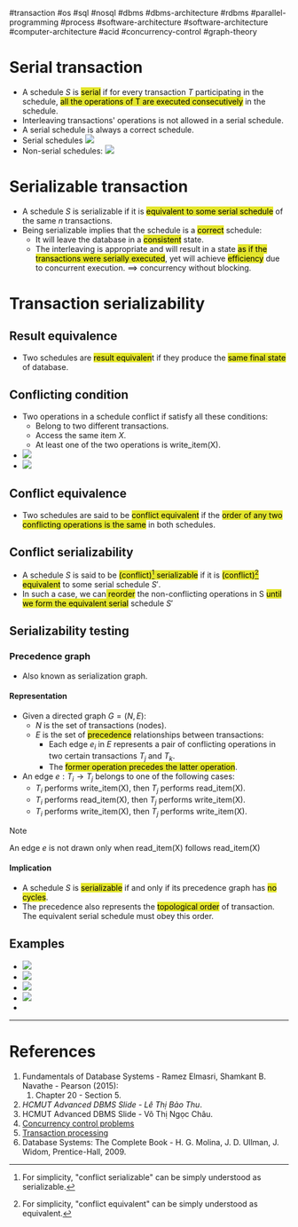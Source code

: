 #transaction #os #sql #nosql #dbms #dbms-architecture #rdbms #parallel-programming #process 
#software-architecture #software-architecture #computer-architecture  #acid #concurrency-control #graph-theory 

# Serial transaction
- A schedule $S$ is <mark style="background: #e4e62d;">serial</mark> if for every transaction $T$ participating in the schedule, <mark style="background: #e4e62d;">all the operations of T are executed consecutively</mark> in the schedule.
- Interleaving transactions' operations is not allowed in a serial schedule.
- A serial schedule is always a correct schedule.
- Serial schedules ![](Pasted%20image%2020241209142213.png)
- Non-serial schedules: ![](Pasted%20image%2020241209142236.png)
# Serializable transaction
- A schedule $S$ is serializable if it is <mark style="background: #e4e62d;">equivalent to some serial schedule</mark> of the same $n$ transactions.
- Being serializable implies that the schedule is a <mark style="background: #e4e62d;">correct</mark> schedule:
	- It will leave the database in a <mark style="background: #e4e62d;">consistent</mark> state.
	- The interleaving is appropriate and will result in a state <mark style="background: #e4e62d;">as if the transactions were serially executed</mark>, yet will achieve <mark style="background: #e4e62d;">efficiency</mark> due to concurrent execution. $\implies$ concurrency without blocking.
# Transaction serializability
## Result equivalence
- Two schedules are <mark style="background: #e4e62d;">result equivalen</mark>t if they produce the <mark style="background: #e4e62d;">same final state</mark> of database.
## Conflicting condition
- Two operations in a schedule conflict if satisfy all these conditions:
	- Belong to two different transactions.
	- Access the same item $X$.
	- At least one of the two operations is write_item(X).
- ![](Pasted%20image%2020241209093540.png)
- ![](Pasted%20image%2020241209093840.png)

## Conflict equivalence
-  Two schedules are said to be <mark style="background: #e4e62d;">conflict equivalent</mark> if the <mark style="background: #e4e62d;">order of any two conflicting operations is the same</mark> in both schedules.
## Conflict serializability
- A schedule $S$ is said to be <mark style="background: #e4e62d;">(conflict)[^1] serializable</mark> if it is <mark style="background: #e4e62d;">(conflict)[^2] equivalent</mark> to some serial schedule $S'$.
- In such a case, we can<mark style="background: #e4e62d;"> reorder</mark> the non-conflicting operations in S <mark style="background: #e4e62d;">until we form the equivalent serial</mark> schedule $S'$

## Serializability testing
### Precedence graph
- Also known as serialization graph.
#### Representation
- Given a directed graph $G=(N,E)$:
	- $N$ is the set of transactions (nodes).
	- $E$ is the set of <mark style="background: #e4e62d;">precedence</mark> relationships between transactions:
		- Each edge $e_i$ in $E$ represents a pair of conflicting operations in two certain transactions $T_j$ and $T_k$. 
		- The <mark style="background: #e4e62d;">former operation precedes the latter operation</mark>.
- An edge $e:T_i \rightarrow T_j$ belongs to one of the following cases:
	- $T_i$ performs write_item(X), then $T_j$ performs read_item(X).
	- $T_i$ performs read_item(X), then $T_j$ performs write_item(X).
	- $T_i$ performs write_item(X), then $T_j$ performs write_item(X).

>[!Note]
>An edge $e$ is not drawn only when read_item(X) follows read_item(X)
>
#### Implication
- A schedule $S$ is <mark style="background: #e4e62d;">serializable</mark> if and only if its precedence graph has <mark style="background: #e4e62d;">no cycles</mark>.
- The precedence also represents the <mark style="background: #e4e62d;">topological order</mark> of transaction. The equivalent serial schedule must obey this order.
## Examples
- ![](Pasted%20image%2020241210172959.png)
- ![](Pasted%20image%2020241210173009.png)
- ![](Pasted%20image%2020241210173018.png)
- ![](Pasted%20image%2020241210173027.png)
- 
--- 
# References
1. Fundamentals of Database Systems - Ramez Elmasri, Shamkant B. Navathe - Pearson (2015):
	1. Chapter 20 - Section 5.
2. *HCMUT Advanced DBMS Slide - Lê Thị Bảo Thu*.
3. HCMUT Advanced DBMS Slide - Võ Thị Ngọc Châu.
4. [Concurrency control problems](Concurrency%20control%20problems.md)
5. [Transaction processing](Transaction%20processing.md)
7. Database Systems: The Complete Book - H. G. Molina, J. D. Ullman, J. Widom, Prentice-Hall, 2009.

[^1]: For simplicity, "conflict serializable" can be simply understood as serializable.
[^2]: For simplicity, "conflict equivalent" can be simply understood as equivalent.
